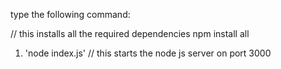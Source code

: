 type the following command:

// this installs all the required dependencies
npm install all 
 
1. 'node index.js'  // this starts the node js server on port 3000

